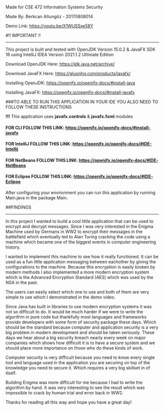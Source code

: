 Made for CSE 472 Information Systems Security 

Made By: Berkcan Altungöz - 20170808014 

Demo Link: https://youtu.be/X1WUSSxe58Y


#!! IMPORTANT !!

---

This project is built and tested with OpenJDK Version 15.0.2 & JavaFX SDK 16 using IntelliJ IDEA Version 2021.1.2 Ultimate Edition


Download OpenJDK Here: https://jdk.java.net/archive/

Download JavaFX Here: https://gluonhq.com/products/javafx/

Installing OpenJDK: https://openjfx.io/openjfx-docs/#install-java

Installing JavaFX: https://openjfx.io/openjfx-docs/#install-javafx

###TO ABLE TO RUN THIS APPLICATION IN YOUR IDE YOU ALSO NEED TO FOLLOW THESE INSTRUCTIONS


**!!!** This application uses **javafx.controls** & **javafx.fxml** modules

#### FOR CLI FOLLOW THIS LINK: https://openjfx.io/openjfx-docs/#install-javafx
#### FOR IntelliJ FOLLOW THIS LINK: https://openjfx.io/openjfx-docs/#IDE-Intellij
#### FOR NetBeans FOLLOW THIS LINK: https://openjfx.io/openjfx-docs/#IDE-NetBeans
#### FOR Eclipse FOLLOW THIS LINK: https://openjfx.io/openjfx-docs/#IDE-Eclipse

After configuring your environment you can run this application by running Main.java in the package Main.

##FINDINGS

---

In this project I wanted to build a cool little application that can be used to encrypt and decrypt messages. 
Since I was very interested in the Enigma Machine used by Germans in WW2 to encrypt their messages in the battlefield which eventually led to Alan Turing cracking the code using a machine which became one of the biggest events in computer engineering history.

I wanted to implement this machine to see how it really functioned. It can be used as a fun little application messaging between eachother by giving the configurations to the machine.
Because this encryption is easily broken by modern methods I also implemented a more modern encryption system which is the Advanced Encryption Standard (AES) which was used by the NSA in the past.

The users can easily select which one to use and both of them are very simple to use which I demonstrated in the demo video.

Since Java has built in libraries to use modern encryption systems it was not so difficult to do. It would be much harder if we were to write the algorithm in pure code but thankfully most languages and frameworks provide developers with some form of security package these days.
Which should be the standard because computer and application security is a very big problem in modern development and should be taken seriously.
These days we hear about a big security breach nearly every week on major companies which shows how difficult it is to have a secure system and we should place more importance on those who do these kinds of work.

Computer security is very difficult because you need to know every single tool and language used in the application you are securing on top of the knowledge you need to secure it.
Which requires a very big skillset in of itself.

Building Enigma was more difficult for me because I had to write the algorithm by hand. It was very interesting to see the result which was impossible to crack by human trial and error back in WW2.

Thanks for reading all this way and hope you have a great day!